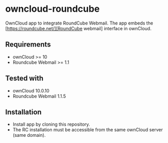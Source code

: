 # owncloud-roundcube
OwnCloud app to integrate RoundCube Webmail. The app embeds the [https://roundcube.net/][RoundCube webmail] interface in ownCloud.

## Requirements
- ownCloud >= 10
- Roundcube Webmail >= 1.1

## Tested with
- ownCloud 10.0.10
- Roundcube Webmail 1.1.5

## Installation
- Install app by cloning this repository.
- The RC installation must be accessible from the same ownCloud server (same domain).
